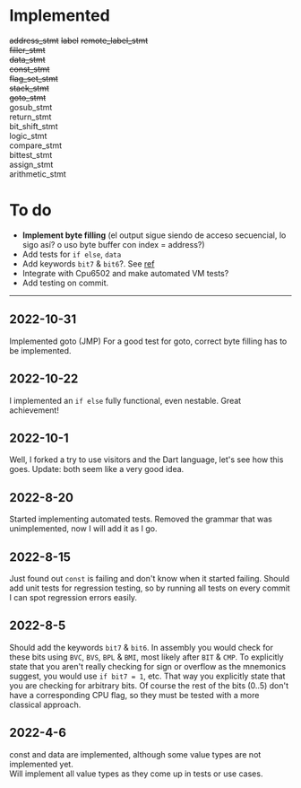 # Implemented

~~address_stmt~~
~~label~~
~~remote_label_stmt~~  
~~filler_stmt~~  
~~data_stmt~~  
~~const_stmt~~  
~~flag_set_stmt~~  
~~stack_stmt~~  
~~goto_stmt~~  
gosub_stmt  
return_stmt  
bit_shift_stmt  
logic_stmt  
compare_stmt  
bittest_stmt  
assign_stmt  
arithmetic_stmt

# To do

- **Implement byte filling** (el output sigue siendo de acceso secuencial, lo sigo así? o uso byte buffer con index = address?)
- Add tests for `if else`, `data`
- Add keywords `bit7` & `bit6`?. See [ref](##2022-8-5)
- Integrate with Cpu6502 and make automated VM tests?
- Add testing on commit.

---

## 2022-10-31
Implemented goto (JMP)
For a good test for goto, correct byte filling has to be implemented.

## 2022-10-22

I implemented an `if else` fully functional, even nestable. Great achievement!

## 2022-10-1

Well, I forked a try to use visitors and the Dart language, let's see how this goes.
Update: both seem like a very good idea.

## 2022-8-20

Started implementing automated tests.
Removed the grammar that was unimplemented, now I will add it as I go.

## 2022-8-15

Just found out `const` is failing and don't know when it started failing.
Should add unit tests for regression testing, so by running all tests on every commit I can spot regression errors easily.

## 2022-8-5

Should add the keywords `bit7` & `bit6`.
In assembly you would check for these bits using `BVC`, `BVS`, `BPL` & `BMI`, most likely after `BIT` & `CMP`.
To explicitly state that you aren't really checking for sign or overflow as the mnemonics suggest, you would use `if bit7 = 1`, etc.
That way you explicitly state that you are checking for arbitrary bits.
Of course the rest of the bits (0..5) don't have a corresponding CPU flag, so they must be tested with a more classical approach.

## 2022-4-6

const and data are implemented, although some value types are not implemented yet.  
Will implement all value types as they come up in tests or use cases.
